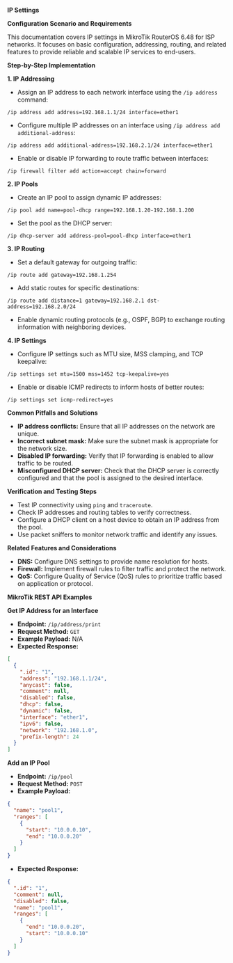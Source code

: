 **IP Settings**

**Configuration Scenario and Requirements**

This documentation covers IP settings in MikroTik RouterOS 6.48 for ISP networks. It focuses on basic configuration, addressing, routing, and related features to provide reliable and scalable IP services to end-users.

**Step-by-Step Implementation**

**1. IP Addressing**

* Assign an IP address to each network interface using the `/ip address` command:

```
/ip address add address=192.168.1.1/24 interface=ether1
```

* Configure multiple IP addresses on an interface using `/ip address add additional-address`:

```
/ip address add additional-address=192.168.2.1/24 interface=ether1
```

* Enable or disable IP forwarding to route traffic between interfaces:

```
/ip firewall filter add action=accept chain=forward
```

**2. IP Pools**

* Create an IP pool to assign dynamic IP addresses:

```
/ip pool add name=pool-dhcp range=192.168.1.20-192.168.1.200
```

* Set the pool as the DHCP server:

```
/ip dhcp-server add address-pool=pool-dhcp interface=ether1
```

**3. IP Routing**

* Set a default gateway for outgoing traffic:

```
/ip route add gateway=192.168.1.254
```

* Add static routes for specific destinations:

```
/ip route add distance=1 gateway=192.168.2.1 dst-address=192.168.2.0/24
```

* Enable dynamic routing protocols (e.g., OSPF, BGP) to exchange routing information with neighboring devices.

**4. IP Settings**

* Configure IP settings such as MTU size, MSS clamping, and TCP keepalive:

```
/ip settings set mtu=1500 mss=1452 tcp-keepalive=yes
```

* Enable or disable ICMP redirects to inform hosts of better routes:

```
/ip settings set icmp-redirect=yes
```

**Common Pitfalls and Solutions**

* **IP address conflicts:** Ensure that all IP addresses on the network are unique.
* **Incorrect subnet mask:** Make sure the subnet mask is appropriate for the network size.
* **Disabled IP forwarding:** Verify that IP forwarding is enabled to allow traffic to be routed.
* **Misconfigured DHCP server:** Check that the DHCP server is correctly configured and that the pool is assigned to the desired interface.

**Verification and Testing Steps**

* Test IP connectivity using `ping` and `traceroute`.
* Check IP addresses and routing tables to verify correctness.
* Configure a DHCP client on a host device to obtain an IP address from the pool.
* Use packet sniffers to monitor network traffic and identify any issues.

**Related Features and Considerations**

* **DNS:** Configure DNS settings to provide name resolution for hosts.
* **Firewall:** Implement firewall rules to filter traffic and protect the network.
* **QoS:** Configure Quality of Service (QoS) rules to prioritize traffic based on application or protocol.

**MikroTik REST API Examples**

**Get IP Address for an Interface**

* **Endpoint:** `/ip/address/print`
* **Request Method:** `GET`
* **Example Payload:** N/A
* **Expected Response:**

```json
[
  {
    ".id": "1",
    "address": "192.168.1.1/24",
    "anycast": false,
    "comment": null,
    "disabled": false,
    "dhcp": false,
    "dynamic": false,
    "interface": "ether1",
    "ipv6": false,
    "network": "192.168.1.0",
    "prefix-length": 24
  }
]
```

**Add an IP Pool**

* **Endpoint:** `/ip/pool`
* **Request Method:** `POST`
* **Example Payload:**

```json
{
  "name": "pool1",
  "ranges": [
    {
      "start": "10.0.0.10",
      "end": "10.0.0.20"
    }
  ]
}
```

* **Expected Response:**

```json
{
  ".id": "1",
  "comment": null,
  "disabled": false,
  "name": "pool1",
  "ranges": [
    {
      "end": "10.0.0.20",
      "start": "10.0.0.10"
    }
  ]
}
```